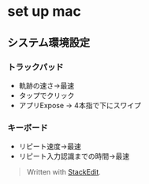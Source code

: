 # set up mac

## システム環境設定
### トラックパッド
- 軌跡の速さ→最速
-  タップでクリック
- アプリExpose → 4本指で下にスワイプ
### キーボード
- リピート速度→最速
- リピート入力認識までの時間→最速




> Written with [StackEdit](https://stackedit.io/).
<!--stackedit_data:
eyJoaXN0b3J5IjpbLTIxMTI1MzkzOTNdfQ==
-->